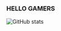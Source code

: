 ### HELLO GAMERS

![GitHub stats](https://github-readme-stats.vercel.app/api?username=fruitcake5&count_private=true&theme=dark&show_icons=true&hide_border=true&disable_animations=true&custom_title=Stats)
